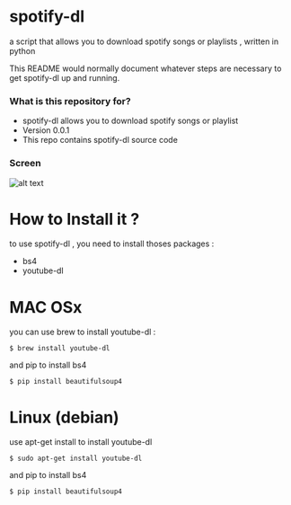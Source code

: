 # spotify-dl
a script that allows you to download spotify songs or playlists , written in python

This README would normally document whatever steps are necessary to get spotify-dl up and running.

### What is this repository for? ###

* spotify-dl allows you to download spotify songs or playlist
* Version 0.0.1
* This repo contains spotify-dl source code

### Screen ###

![alt text](http://nsa37.casimages.com/img/2016/02/13/160213111903934479.png "spotfy-dl screen")

# How to Install it ?
to use spotify-dl , you need to install thoses packages :
  * bs4
  * youtube-dl
  
# MAC OSx
you can use brew to install youtube-dl :
  
    $ brew install youtube-dl
    
and pip to install bs4
  
    $ pip install beautifulsoup4
    
# Linux (debian)
use apt-get install to install youtube-dl

    $ sudo apt-get install youtube-dl
    
and pip to install bs4
  
    $ pip install beautifulsoup4


